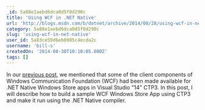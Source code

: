 ```yaml
---
_id: 5a88e1aebd6dca0d5f0d290c
title: 'Using WCF in .NET Native'
url: 'http://blogs.msdn.com/b/dotnet/archive/2014/08/28/using-wcf-in-net-native.aspx'
category: 5a88e1aebd6dca0d5f0d290c
slug: 'using-wcf-in-net-native'
user_id: 5a83ce59d6eb0005c4ecda2c
username: 'bill-s'
createdOn: '2014-08-30T10:10:05.000Z'
tags: []
---
```


In our <a href="http://blogs.msdn.com/b/dotnet/archive/2014/08/18/try-out-the-new-releases-net-framework-vnext-asp-net-vnext-net-native-and-ryujit.aspx">previous post</a>, we mentioned that some of the client components of Windows Communication Foundation (WCF) had been made available for .NET Native Windows Store apps in Visual Studio "14" CTP3. In this post, I will describe how to build a sample WCF Windows Store App using CTP3 and make it run using the .NET Native compiler.
